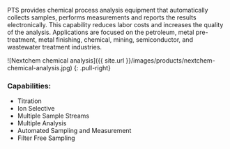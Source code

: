PTS provides chemical process analysis equipment that automatically collects
samples, performs measurements and reports the results electronically. This
capability reduces labor costs and increases the quality of the analysis.
Applications are focused on the petroleum, metal pre-treatment, metal
finishing, chemical, mining, semiconductor, and wastewater treatment
industries.

![Nextchem chemical analysis]({{ site.url }}/images/products/nextchem-chemical-analysis.jpg)
{: .pull-right}

### Capabilities:

- Titration
- Ion Selective
- Multiple Sample Streams
- Multiple Analysis
- Automated Sampling and Measurement
- Filter Free Sampling
